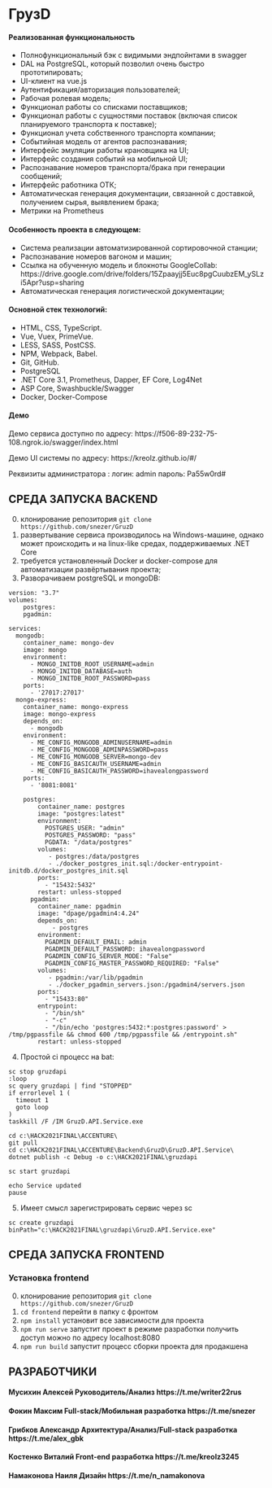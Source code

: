 <h1>ГрузD</h1>
<h4>Реализованная функциональность</h4>
<ul>
    <li>Полнофункциональный бэк с видимыми эндпойнтами в swagger</li>
    <li>DAL на PostgreSQL, который позволил очень быстро прототипировать;</li>    
    <li>UI-клиент на vue.js</li>
	<li>Аутентификация/авторизация пользователей;</li>
	<li>Рабочая ролевая модель;</li>
    <li>Функционал работы со списками поставщиков;</li>
	<li>Функционал работы с сущностями поставок (включая список планируемого транспорта к поставке);</li>
    <li>Функционал учета собственного транспорта компании;</li>
    <li>Событийная модель от агентов распознавания;</li>
    <li>Интерфейс эмуляции работы крановщика на UI;</li>
    <li>Интерфейс создания событий на мобильной UI;</li>
    <li>Распознавание номеров транспорта/брака при генерации сообщений;</li>
    <li>Интерфейс работника ОТК;</li> 
    <li>Автоматическая генерация документации, связанной с доставкой, получением сырья, выявлением брака;</li>
    <li>Метрики на Prometheus</li>
</ul> 
<h4>Особенность проекта в следующем:</h4>
<ul>
 <li>Система реализации автоматизированной сортировочной станции;</li>
 <li>Распознавание номеров вагоном и машин;</li>
 <li>Ссылка на обученную модель и блокноты GoogleCollab: https://drive.google.com/drive/folders/15Zpaayjj5Euc8pgCuubzEM_ySLzi5Apr?usp=sharing</li>	
 <li>Автоматическая генерация логистической документации;</li>  
 </ul>
<h4>Основной стек технологий:</h4>
<ul>
	<li>HTML, CSS, TypeScript.</li>
	<li>Vue, Vuex, PrimeVue.</li>
	<li>LESS, SASS, PostCSS.</li>
	<li>NPM, Webpack, Babel.</li>
	<li>Git, GitHub.</li>
	<li>PostgreSQL</li>
	<li>.NET Core 3.1, Prometheus, Dapper, EF Core, Log4Net</li>
	<li>ASP Core, Swashbuckle/Swagger </li>
	<li>Docker, Docker-Compose</li>  
 </ul>
<h4>Демо</h4>
<p>Демо сервиса доступно по адресу: https://f506-89-232-75-108.ngrok.io/swagger/index.html </p>
<p>Демо UI системы по адресу: https://kreolz.github.io/#/ </p>
<p>Реквизиты администратора : логин: admin пароль: Pa55w0rd#</p>


СРЕДА ЗАПУСКА BACKEND
------------
0) клонирование репозитория ```git clone https://github.com/snezer/GruzD```
1) развертывание сервиса производилось на Windows-машине, однако может происходить и на linux-like средах, поддерживаемых .NET Core
2) требуется установленный  Docker и docker-compose для автоматизации развёртывания проекта;
3) Разворачиваем postgreSQL и mongoDB:
```
version: "3.7"
volumes:
    postgres:
    pgadmin:

services:
  mongodb:
    container_name: mongo-dev
    image: mongo
    environment:
      - MONGO_INITDB_ROOT_USERNAME=admin
      - MONGO_INITDB_DATABASE=auth
      - MONGO_INITDB_ROOT_PASSWORD=pass
    ports:
      - '27017:27017'
  mongo-express:
    container_name: mongo-express
    image: mongo-express
    depends_on:
      - mongodb
    environment:
      - ME_CONFIG_MONGODB_ADMINUSERNAME=admin
      - ME_CONFIG_MONGODB_ADMINPASSWORD=pass
      - ME_CONFIG_MONGODB_SERVER=mongo-dev
      - ME_CONFIG_BASICAUTH_USERNAME=admin
      - ME_CONFIG_BASICAUTH_PASSWORD=ihavealongpassword
    ports:
      - '8081:8081'
      
    postgres:
        container_name: postgres
        image: "postgres:latest"
        environment:
          POSTGRES_USER: "admin"
          POSTGRES_PASSWORD: "pass"
          PGDATA: "/data/postgres"
        volumes:
           - postgres:/data/postgres
           - ./docker_postgres_init.sql:/docker-entrypoint-initdb.d/docker_postgres_init.sql
        ports:
          - "15432:5432"
        restart: unless-stopped
      pgadmin:
        container_name: pgadmin
        image: "dpage/pgadmin4:4.24"
        depends_on:
            - postgres
        environment:
          PGADMIN_DEFAULT_EMAIL: admin
          PGADMIN_DEFAULT_PASSWORD: ihavealongpassword
          PGADMIN_CONFIG_SERVER_MODE: "False"
          PGADMIN_CONFIG_MASTER_PASSWORD_REQUIRED: "False"
        volumes:
           - pgadmin:/var/lib/pgadmin
           - ./docker_pgadmin_servers.json:/pgadmin4/servers.json
        ports:
          - "15433:80"
        entrypoint:
          - "/bin/sh"
          - "-c"
          - "/bin/echo 'postgres:5432:*:postgres:password' > /tmp/pgpassfile && chmod 600 /tmp/pgpassfile && /entrypoint.sh"
        restart: unless-stopped    
```
4) Простой ci процесс на bat:
```
sc stop gruzdapi
:loop
sc query gruzdapi | find "STOPPED"
if errorlevel 1 (
  timeout 1
  goto loop
)
taskkill /F /IM GruzD.API.Service.exe

cd c:\HACK2021FINAL\ACCENTURE\
git pull
cd c:\HACK2021FINAL\ACCENTURE\Backend\GruzD\GruzD.API.Service\ 
dotnet publish -c Debug -o c:\HACK2021FINAL\gruzdapi

sc start gruzdapi

echo Service updated
pause
```
5) Имеет смысл зарегистрировать сервис через sc
 
```sc create gruzdapi binPath="c:\HACK2021FINAL\gruzdapi\GruzD.API.Service.exe"```

СРЕДА ЗАПУСКА FRONTEND
------------
### Установка frontend

0) клонирование репозитория ```git clone https://github.com/snezer/GruzD```
1) ```cd frontend```  перейти в папку с фронтом
3) ```npm install``` установит все зависимости для проекта 
4) ```npm run serve``` запустит проект в режиме разработки получить доступ можно по адресу localhost:8080
5) ```npm run build``` запустит процесс сборки проекта для продакшена

 
 

РАЗРАБОТЧИКИ
------------

<h4>Мусихин Алексей Руководитель/Анализ https://t.me/writer22rus</h4>
<h4>Фокин Максим Full-stack/Мобильная разработка https://t.me/snezer</h4>
<h4>Грибков Александр Архитектура/Анализ/Full-stack разработка https://t.me/alex_gbk</h4>
<h4>Костенко Виталий Front-end разработка https://t.me/kreolz3245</h4>
<h4>Намакoнова Наиля Дизайн https://t.me/n_namakonova</h4>
